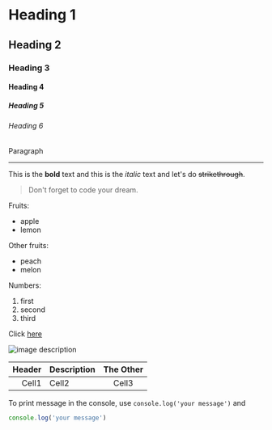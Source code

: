 <!-- Heading -->
# Heading 1
## Heading 2
### Heading 3
#### Heading 4
##### Heading 5
###### Heading 6
Paragraph

<!-- Line -->
___

<!-- Text attribute -->
This is the **bold** text and this is the *italic* text and let's do ~~strikethrough~~.

<!-- Quote -->
>Don't forget to code your dream.

<!-- Bullet list -->
Fruits:
* apple
* lemon

Other fruits:
- peach
- melon

<!-- Number list -->
Numbers:
1. first
2. second
3. third
<!-- r. fourth -->

<!-- Link -->
Click [here](https://trwit.github.io/)



<!-- Image -->
![image description](https://codeit-images.s3.ap-northeast-2.amazonaws.com/tutorials/2/Untitled%20%282%29.png)

<!-- Table -->
|Header|Description|The Other|
|--:|:--|:--:|
|Cell1|Cell2|Cell3|

<!-- Code -->
To print message in the console, use `console.log('your message')` and
```ts
console.log('your message')
```